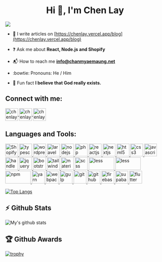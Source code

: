 <h1 align="center">Hi 👋, I'm Chen Lay</h1>

![](https://komarev.com/ghpvc/?username=chanmyaemaung&color=ff69b4)

- :notebook_with_decorative_cover: I write articles on [https://chenlay.vercel.app/blog](https://chenlay.vercel.app/blog)

- :question: Ask me about **React, Node.js and Shopify**

- :mailbox_with_mail: How to reach me **info@chanmyaemaung.net**

- :bowtie: Pronouns: He / Him

- :clown_face: Fun fact **I believe that God really exists.**


## Connect with me:
<p align="left">
    <a href="https://facebook.com/chanlaymcmm" target="blank">
        <img align="center" src="https://www.vectorlogo.zone/logos/facebook/facebook-official.svg" alt="chenlay facebook profile" height="40" width="40" />
    </a>
    <a href="https://linkedin.com/in/chenlay" target="blank">
        <img align="center" src="https://www.vectorlogo.zone/logos/linkedin/linkedin-icon.svg" alt="chenlay linkedin profile" height="40" width="40" />
    </a>
    <a href="https://instagram.com/mr.mcmm" target="blank">
        <img align="center" src="https://www.vectorlogo.zone/logos/instagram/instagram-icon.svg" alt="chenlay instagram profile" height="40" width="40" />
    </a>
</p>

## Languages and Tools:
<a href="https://www.shopify.com/" target="_blank">
    <img src="https://www.vectorlogo.zone/logos/shopify/shopify-icon.svg" alt="Shopify" width="" height="40"/>
</a>
<a href="https://www.typescriptlang.org/" target="_blank">
    <img src="https://www.vectorlogo.zone/logos/typescriptlang/typescriptlang-icon.svg" alt="typescript" width="40" height="40"/>
</a>
<a href="https://wordpress.org/" target="_blank">
    <img src="https://www.vectorlogo.zone/logos/wordpress/wordpress-icon.svg" alt="wordpress" width="40" height="40"/>
</a>
<a href="https://laravel.com/" target="_blank">
    <img src="https://www.vectorlogo.zone/logos/laravel/laravel-icon.svg" alt="laravel" width="40" height="40"/>
</a>
<a href="https://nodejs.org/" target="_blank">
    <img src="https://www.vectorlogo.zone/logos/nodejs/nodejs-icon.svg" alt="nodejs" width="40" height="40"/>
</a>
<a href="https://www.php.net/" target="_blank">
    <img src="https://www.vectorlogo.zone/logos/php/php-icon.svg" alt="php" width="40" height="40"/>
</a>
<a href="https://react.dev/" target="_blank">
    <img src="https://www.vectorlogo.zone/logos/reactjs/reactjs-icon.svg" alt="reactjs" width="40" height="40"/>
</a>
<a href="https://nextjs.org/" target="_blank">
    <img src="https://seekicon.com/free-icon-download/next-js_1.svg" alt="nextjs" width="40" height="40"/>
</a>
<a href="https://www.w3.org/html/" target="_blank">
    <img src="https://www.svgrepo.com/show/183637/html5.svg" alt="html5" width="40" height="40"/>
</a>
<a href="https://www.w3schools.com/css/" target="_blank">
    <img src="https://www.svgrepo.com/show/303263/css3-logo.svg" alt="css3" width="40" height="40"/>
</a>
<a href="https://developer.mozilla.org/en-US/docs/Web/JavaScript" target="_blank">
    <img src="https://www.svgrepo.com/show/303206/javascript-logo.svg" alt="javascript" width="40" height="40"/>
</a>
<a href="https://handlebarsjs.com/" target="_blank">
    <img src="https://www.vectorlogo.zone/logos/handlebarsjs/handlebarsjs-icon.svg" alt="handlebars" width="40" height="40"/>
    </a>
<a href="https://jquery.com/" target="_blank">
    <img src="https://www.vectorlogo.zone/logos/jquery/jquery-icon.svg" alt="jquery" width="40" height="40"/>
</a>
<a href="https://getbootstrap.com/" target="_blank">
    <img src="https://www.vectorlogo.zone/logos/getbootstrap/getbootstrap-icon.svg" alt="bootstrap" width="40" height="40"/>
</a>
<a href="https://tailwindcss.com/" target="_blank">
    <img src="https://www.vectorlogo.zone/logos/tailwindcss/tailwindcss-icon.svg" alt="tailwind" width="40" height="40"/>
</a>
<a href="https://materializecss.com/" target="_blank">
    <img src="https://cdn.svgporn.com/logos/materializecss.svg" alt="materializecss" width="40" height="40"/>
</a>
<a href="https://sass-lang.com/" target="_blank">
    <img src="https://www.vectorlogo.zone/logos/sass-lang/sass-lang-icon.svg" alt="scss" width="40" height="40"/>
</a>
<a href="http://lesscss.org/" target="_blank"> 
    <img src="https://www.vectorlogo.zone/logos/lesscss/lesscss-ar21.svg" alt="less" width="80" height="40"/>
</a>
<a href="https://pnpm.io/" target="_blank"> 
    <img src="https://pnpm.io/assets/images/pnpm-standard-79c9dbb2e99b8525ae55174580061e1b.svg" alt="less" width="80" height="40"/>
</a>
<a href="https://www.npmjs.com/" target="_blank"> 
    <img src="https://www.vectorlogo.zone/logos/npmjs/npmjs-ar21.svg" alt="npm" width="80" height="40"/>
</a>
<a href="https://yarnpkg.com/" target="_blank"> 
    <img src="https://www.vectorlogo.zone/logos/yarnpkg/yarnpkg-icon.svg" alt="yarn" width="40" height="40"/>
</a>
<a href="https://webpack.js.org/" target="_blank">
    <img src="https://www.vectorlogo.zone/logos/js_webpack/js_webpack-icon.svg" alt="webpack" width="40" height="40"/>
</a>
<a href="https://gulpjs.com/" target="_blank">
    <img src="https://img.icons8.com/win10/E74C3C/gulp.png" alt="gulp" width="40" height="40"/>
</a>
<a href="https://git-scm.com/" target="_blank">
    <img src="https://www.vectorlogo.zone/logos/git-scm/git-scm-icon.svg" alt="git" width="40" height="40"/>
</a>
<a href="https://github.com/" target="_blank">
    <img src="https://www.vectorlogo.zone/logos/github/github-tile.svg" alt="github" width="40" height="40"/>
</a>
<a href="https://firebase.google.com/" target="_blank">
    <img src="https://www.vectorlogo.zone/logos/firebase/firebase-icon.svg" alt="firebase" width="40" height="40"/>
</a>
<a href="https://supabase.com/" target="_blank">
    <img src="https://www.vectorlogo.zone/logos/supabase/supabase-icon.svg" alt="supabase" width="40" height="40"/>
</a>
<a href="https://flutter.dev/" target="_blank">
    <img src="https://www.vectorlogo.zone/logos/flutterio/flutterio-icon.svg" alt="flutter" width="40" height="40"/>
</a>

[![Top Langs](https://github-readme-stats.vercel.app/api/top-langs/?username=chanmyaemaung&layout=compact)](https://github.com/chanmyaemaung/github-readme-stats)

## :zap: Github Stats

![My's github stats](https://github-readme-stats.vercel.app/api?username=chanmyaemaung&show_icons=true)

## :trophy: Github Awards

[![trophy](https://github-profile-trophy.vercel.app/?username=chanmyaemaung&theme=onedark)](https://github.com/chanmyaemaung/)
